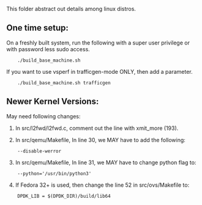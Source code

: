 <!---
This work is licensed under a Creative Commons Attribution 4.0 International License.
http://creativecommons.org/licenses/by/4.0
-->

This folder abstract out details among linux distros.

One time setup:
---------------

On a freshly built system, run the following with a super user privilege
or with password less sudo access.
```
    ./build_base_machine.sh
```

If you want to use vsperf in trafficgen-mode ONLY, then add a parameter.
```
    ./build_base_machine.sh trafficgen
```

Newer Kernel Versions:
----------------------

May need following changes:

1. In src/l2fwd/l2fwd.c, comment out the line with xmit_more (193).

2. In src/qemu/Makefile, In line 30, we MAY have to add the following:
```
    --disable-werror 
```
3. In src/qemu/Makefile, In line 31, we MAY have to change python flag to:
```
    --python='/usr/bin/python3'
```
4. If Fedora 32+ is used, then change the line 52 in src/ovs/Makefile to:
```   
    DPDK_LIB = $(DPDK_DIR)/build/lib64
```

   
